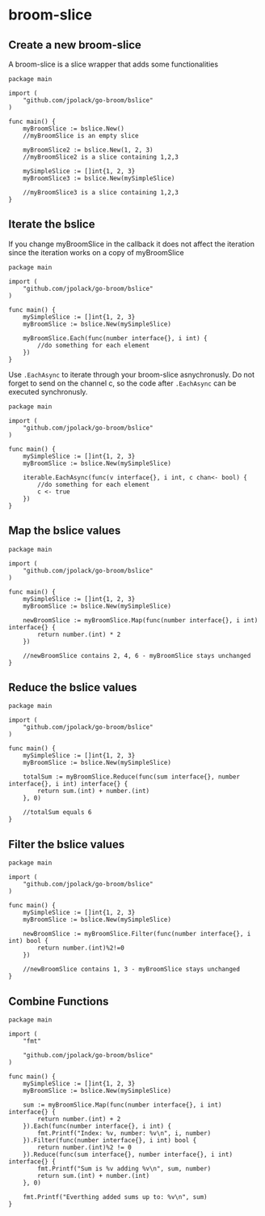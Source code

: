 # broom-slice
## Create a new broom-slice

A broom-slice is a slice wrapper that adds some functionalities

```golang
package main

import (
	"github.com/jpolack/go-broom/bslice"
)

func main() {
	myBroomSlice := bslice.New()
	//myBroomSlice is an empty slice

	myBroomSlice2 := bslice.New(1, 2, 3)
	//myBroomSlice2 is a slice containing 1,2,3

	mySimpleSlice := []int{1, 2, 3}
	myBroomSlice3 := bslice.New(mySimpleSlice)

	//myBroomSlice3 is a slice containing 1,2,3
}
```

## Iterate the bslice

If you change myBroomSlice in the callback it does not affect the iteration since the iteration works on a copy of myBroomSlice

```golang
package main

import (
	"github.com/jpolack/go-broom/bslice"
)

func main() {
	mySimpleSlice := []int{1, 2, 3}
	myBroomSlice := bslice.New(mySimpleSlice)

	myBroomSlice.Each(func(number interface{}, i int) {
        //do something for each element
	})
}
```

Use `.EachAsync` to iterate through your broom-slice asnychronusly. Do not forget to send on the channel c, so the code after `.EachAsync` can be executed synchronusly.

```golang
package main

import (
	"github.com/jpolack/go-broom/bslice"
)

func main() {
	mySimpleSlice := []int{1, 2, 3}
	myBroomSlice := bslice.New(mySimpleSlice)

	iterable.EachAsync(func(v interface{}, i int, c chan<- bool) {
        //do something for each element
		c <- true
	})
}
```


## Map the bslice values
```golang
package main

import (
	"github.com/jpolack/go-broom/bslice"
)

func main() {
	mySimpleSlice := []int{1, 2, 3}
	myBroomSlice := bslice.New(mySimpleSlice)

	newBroomSlice := myBroomSlice.Map(func(number interface{}, i int) interface{} {
		return number.(int) * 2
    })

    //newBroomSlice contains 2, 4, 6 - myBroomSlice stays unchanged
}
```

## Reduce the bslice values
```golang
package main

import (
	"github.com/jpolack/go-broom/bslice"
)

func main() {
	mySimpleSlice := []int{1, 2, 3}
	myBroomSlice := bslice.New(mySimpleSlice)

	totalSum := myBroomSlice.Reduce(func(sum interface{}, number interface{}, i int) interface{} {
		return sum.(int) + number.(int)
	}, 0)

    //totalSum equals 6
}
```


## Filter the bslice values
```golang
package main

import (
	"github.com/jpolack/go-broom/bslice"
)

func main() {
	mySimpleSlice := []int{1, 2, 3}
	myBroomSlice := bslice.New(mySimpleSlice)

	newBroomSlice := myBroomSlice.Filter(func(number interface{}, i int) bool {
		return number.(int)%2!=0
	})

    //newBroomSlice contains 1, 3 - myBroomSlice stays unchanged
}
```


## Combine Functions
```golang
package main

import (
	"fmt"

	"github.com/jpolack/go-broom/bslice"
)

func main() {
	mySimpleSlice := []int{1, 2, 3}
	myBroomSlice := bslice.New(mySimpleSlice)

	sum := myBroomSlice.Map(func(number interface{}, i int) interface{} {
		return number.(int) + 2
	}).Each(func(number interface{}, i int) {
		fmt.Printf("Index: %v, number: %v\n", i, number)
	}).Filter(func(number interface{}, i int) bool {
		return number.(int)%2 != 0
	}).Reduce(func(sum interface{}, number interface{}, i int) interface{} {
		fmt.Printf("Sum is %v adding %v\n", sum, number)
		return sum.(int) + number.(int)
	}, 0)

	fmt.Printf("Everthing added sums up to: %v\n", sum)
}
```